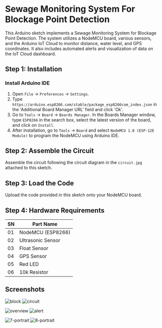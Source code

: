 # Sewage Monitoring System For Blockage Point Detection

This Arduino sketch implements a Sewage Monitoring System for Blockage Point Detection. The system utilizes a NodeMCU board, various sensors, and the Arduino IoT Cloud to monitor distance, water level, and GPS coordinates. It also includes automated alerts and visualization of data on the IoT Cloud dashboard.

## Step 1: Installation

### Install Arduino IDE

1. Open `File` -> `Preferences` -> `Settings`.
2. Type `https://arduino.esp8266.com/stable/package_esp8266com_index.json` in the 'Additional Board Manager URL' field and click 'Ok'.
3. Go to `Tools` -> `Board` -> `Boards Manager`. In the Boards Manager window, type `ESP8266` in the search box, select the latest version of the board, and click on `Install`.
4. After installation, go to `Tools` -> `Board` and select `NodeMCU 1.0 (ESP-12E Module)` to program the NodeMCU using Arduino IDE.

## Step 2: Assemble the Circuit

Assemble the circuit following the circuit diagram in the `circuit.jpg` attached to this sketch.

## Step 3: Load the Code

Upload the code provided in this sketch onto your NodeMCU board.

## Step 4: Hardware Requirements

| SN  | Part Name        |
| --- | ---------------- |
| 01  | NodeMCU (ESP8266)|
| 02  | Ultrasonic Sensor|
| 03  | Float Sensor     |
| 04  | GPS Sensor       |
| 05  | Red LED          |
| 06  | 10k Resistor     |

## Screenshots

![block](https://github.com/SuhailMuhammed1/Sewage-Monitoring-System-For-Blockage-Point-Detection/assets/104970300/aaf1604a-6815-465d-b919-9522767d1947) ![circuit](https://github.com/SuhailMuhammed1/Sewage-Monitoring-System-For-Blockage-Point-Detection/assets/104970300/c7089bab-d240-41d7-b404-7e1ba43ece77)

![overview](https://github.com/SuhailMuhammed1/Sewage-Monitoring-System-For-Blockage-Point-Detection/assets/104970300/e08d7c37-05f0-4d1c-8b78-8d67251d5542) ![alert](https://github.com/SuhailMuhammed1/Sewage-Monitoring-System-For-Blockage-Point-Detection/assets/104970300/83f72351-dd6a-461c-a8e9-1142c366ff31)

![7-portrait](https://github.com/SuhailMuhammed1/Sewage-Monitoring-System-For-Blockage-Point-Detection/assets/104970300/a87507f3-c3ab-438a-8ac0-a1d332bd897c) ![8-portrait](https://github.com/SuhailMuhammed1/Sewage-Monitoring-System-For-Blockage-Point-Detection/assets/104970300/8c9193f9-1a96-48ba-83b7-05ac8c3ee557)


